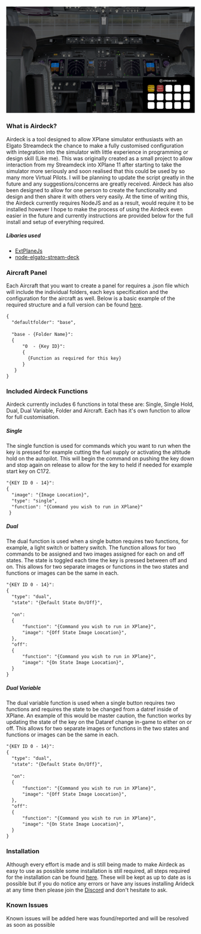 <link rel="shortcut icon" type="image/x-icon" href="airdeckicon.png">

[![Airdeck](githubimage.png "Airdeck")](https://github.com/ThatTom/Airdeck)

### What is Airdeck?

Airdeck is a tool designed to allow XPlane simulator enthusiasts with an Elgato Streamdeck the chance to make a fully customised configuration with integration into the simulator with little experience in programming or design skill (Like me). This was originally created as a small project to allow interaction from my Streamdeck into XPlane 11 after starting to take the simulator more seriously and soon realised that this could be used by so many more Virtual Pilots. I will be planning to update the script greatly in the future and any suggestions/concerns are greatly received. Airdeck has also been designed to allow for one person to create the functionality and design and then share it with others very easily. At the time of writing this, the Airdeck currently requires NodeJS and as a result, would require it to be installed however I hope to make the process of using the Airdeck even easier in the future and currently instructions are provided below for the full install and setup of everything required.

##### Libaries used

* [ExtPlaneJs](https://github.com/wadedos/ExtPlaneJs)
* [node-elgato-stream-deck](https://github.com/Lange/node-elgato-stream-deck)

### Aircraft Panel

Each Aircraft that you want to create a panel for requires a .json file which will include the individual folders, each keys specification and the configuration for the aircraft as well. Below is a basic example of the required structure and a full version can be found [here](https://github.com/ThatTom/Airdeck/blob/master/exampleaircraftpanel.json).

```
{
  "defaultfolder": "base",

  "base - {Folder Name}":
  {
      "0  - {Key ID}":
      {
        {Function as required for this key}
      }
   }
}
```

### Included Airdeck Functions

Airdeck currently includes 6 functions in total these are: Single, Single Hold, Dual, Dual Variable, Folder and Aircraft. Each has it's own function to allow for full customisation.

##### Single

The single function is used for commands which you want to run when the key is pressed for example cutting the fuel supply or activating the altitude hold on the autopilot. This will begin the command on pushing the key down and stop again on release to allow for the key to held if needed for example start key on C172.

``` 
"{KEY ID 0 - 14}":
{
  "image": "{Image Loocation}",
  "type": "single",
  "function": "{Command you wish to run in XPlane}"
 }
 ```
 
##### Dual

The dual function is used when a single button requires two functions, for example, a light switch or battery switch. The function allows for two commands to be assigned and two images assigned for each on and off states. The state is toggled each time the key is pressed between off and on. This allows for two separate images or functions in the two states and functions or images can be the same in each.

``` 
"{KEY ID 0 - 14}":
{
  "type": "dual",
  "state": "{Default State On/Off}",

  "on":
  {
      "function": "{Command you wish to run in XPlane}",
      "image": "{Off State Image Loocation}",
  },
  "off":
  {
      "function": "{Command you wish to run in XPlane}",
      "image": "{On State Image Loocation}",
  }
}
 ```

##### Dual Variable

The dual variable function is used when a single button requires two functions and requires the state to be changed from a datref inside of XPlane. An example of this would be master caution, the function works by updating the state of the key on the Dataref change in-game to either on or off. This allows for two separate images or functions in the two states and functions or images can be the same in each.

``` 
"{KEY ID 0 - 14}":
{
  "type": "dual",
  "state": "{Default State On/Off}",

  "on":
  {
      "function": "{Command you wish to run in XPlane}",
      "image": "{Off State Image Loocation}",
  },
  "off":
  {
      "function": "{Command you wish to run in XPlane}",
      "image": "{On State Image Loocation}",
  } 
}
 ```
 
### Installation

Although every effort is made and is still being made to make Airdeck as easy to use as possible some installation is still required, all steps required for the installation can be found [here](https://github.com/ThatTom/Airdeck/wiki/Installation). These will be kept as up to date as is possible but if you do notice any errors or have any issues installing Arideck at any time then please join the [Discord](https://discord.gg/wCrFWDx) and don't hesitate to ask.
 
### Known Issues

Known issues will be added here was found/reported and will be resolved as soon as possible
